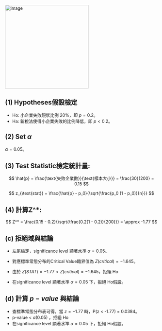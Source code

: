 <img width="275" alt="image" src="https://github.com/user-attachments/assets/438811d6-1af5-48f9-a480-53d28a275ef4">

## (1) Hypotheses假設檢定 
- Ho: 小企業失敗現狀比例 20%，即 $p = 0.2$。
- Ha: 新稅法使得小企業失敗的比例降低，即 $p < 0.2$。

## (2) Set $\alpha$

$\alpha = 0.05$。

## (3) **Test Statistic檢定統計量**:

$$
\hat{p} = \frac{\text{失敗企業數}}{\text{樣本大小}} = \frac{30}{200} = 0.15
$$

$$
z_{\text{stat}} = \frac{\hat{p} - p_0}{\sqrt{\frac{p_0 (1 - p_0)}{n}}}
$$

## (4) **計算Z^***:

$$
Z^* = \frac{0.15 - 0.2}{\sqrt{\frac{0.2(1 - 0.2)}{200}}} 
= \approx -1.77
$$

## (c) 拒絕域與結論

   - 左尾檢定，significance level 顯著水準 $\alpha = 0.05$。
   - 對應標準常態分布的Critical Value臨界值為 $Z(critical) = -1.645$。

   - 由於 $Z(STAT) = -1.77 < Z(critical) = -1.645$，拒絕 Ho

   - 在significance level 顯著水準 $\alpha = 0.05$ 下，拒絕 Ho假設。

## (d) 計算 $p-value$ 與結論

   - 查標準常態分布表可得，當 $z = -1.77$ 時，P(z < -1.77) = 0.0384。
   - p-value <  $\alpha (0.05)$ ，拒絕 Ho
   - 在significance level 顯著水準 $\alpha = 0.05$ 下，拒絕 Ho假設。



